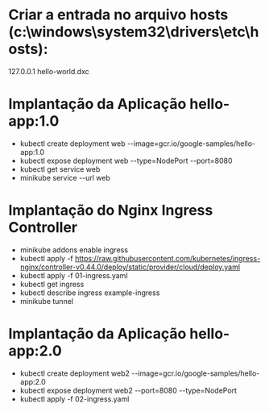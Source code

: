 # Criar a entrada no arquivo hosts (c:\windows\system32\drivers\etc\hosts):
127.0.0.1     hello-world.dxc

# Implantação da Aplicação hello-app:1.0
- kubectl create deployment web --image=gcr.io/google-samples/hello-app:1.0
- kubectl expose deployment web --type=NodePort --port=8080
- kubectl get service web
- minikube service --url web

# Implantação do Nginx Ingress Controller
- minikube addons enable ingress
- kubectl apply -f https://raw.githubusercontent.com/kubernetes/ingress-nginx/controller-v0.44.0/deploy/static/provider/cloud/deploy.yaml
- kubectl apply -f 01-ingress.yaml
- kubectl get ingress
- kubectl describe ingress example-ingress
- minikube tunnel

# Implantação da Aplicação hello-app:2.0
- kubectl create deployment web2 --image=gcr.io/google-samples/hello-app:2.0
- kubectl expose deployment web2 --port=8080 --type=NodePort
- kubectl apply -f 02-ingress.yaml